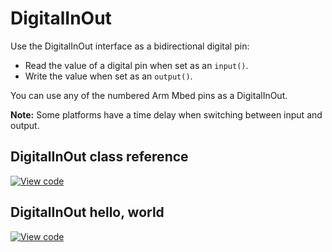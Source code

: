 # DigitalInOut

Use the DigitalInOut interface as a bidirectional digital pin:

* Read the value of a digital pin when set as an `input()`.
* Write the value when set as an `output()`.

You can use any of the numbered Arm Mbed pins as a DigitalInOut.

<span class="notes">**Note:** Some platforms have a time delay when switching between input and output.</span>

## DigitalInOut class reference

[![View code](https://www.mbed.com/embed/?type=library)](https://os.mbed.com/docs/mbed-os/development/mbed-os-api-doxy/classmbed_1_1_digital_in_out.html)

## DigitalInOut hello, world

[![View code](https://www.mbed.com/embed/?url=https://github.com/ARMmbed/mbed-os-snippet-DigitalInOut_ex_1/)](https://github.com/ARMmbed/mbed-os-snippet-DigitalInOut_ex_1/blob/master/main.cpp)

